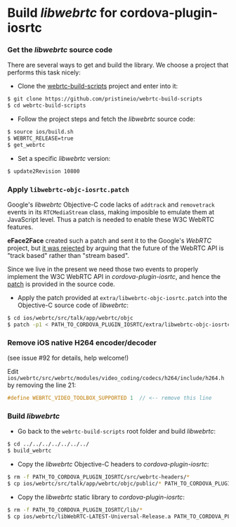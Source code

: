 # Build *libwebrtc* for cordova-plugin-iosrtc


### Get the *libwebrtc* source code

There are several ways to get and build the library. We choose a project that performs this task nicely:

* Clone the [webrtc-build-scripts](https://github.com/pristineio/webrtc-build-scripts) project and enter into it:
```bash
$ git clone https://github.com/pristineio/webrtc-build-scripts
$ cd webrtc-build-scripts
```

* Follow the project steps and fetch the *libwebrtc* source code:
```bash
$ source ios/build.sh
$ WEBRTC_RELEASE=true
$ get_webrtc
```

* Set a specific *libwebrtc* version:
```bash
$ update2Revision 10800
```


### Apply `libwebrtc-objc-iosrtc.patch`

Google's *libwebrtc* Objective-C code lacks of `addtrack` and `removetrack` events in its `RTCMediaStream` class, making imposible to emulate them at JavaScript level. Thus a patch is needed to enable these W3C WebRTC features.

**eFace2Face** created such a patch and sent it to the Google's *WebRTC* project, but [it was rejected](https://webrtc-codereview.appspot.com/50109004/) by arguing that the future of the WebRTC API is "track based" rather than "stream based".

Since we live in the present we need those two events to properly implement the W3C WebRTC API in *cordova-plugin-iosrtc*, and hence the [patch](../extra/libwebrtc-objc-iosrtc.patch) is provided in the source code.

* Apply the patch provided at `extra/libwebrtc-objc-iosrtc.patch` into the Objective-C source code of *libwebrtc*:
```bash
$ cd ios/webrtc/src/talk/app/webrtc/objc
$ patch -p1 < PATH_TO_CORDOVA_PLUGIN_IOSRTC/extra/libwebrtc-objc-iosrtc.patch
```


### Remove iOS native H264 encoder/decoder

(see issue #92 for details, help welcome!)

Edit `ios/webrtc/src/webrtc/modules/video_coding/codecs/h264/include/h264.h` by removing the line 21:
```c
#define WEBRTC_VIDEO_TOOLBOX_SUPPORTED 1  // <-- remove this line
```


### Build *libwebrtc*

* Go back to the `webrtc-build-scripts` root folder and build *libwebrtc*:
```bash
$ cd ../../../../../../../
$ build_webrtc
```

* Copy the *libwebrtc* Objective-C headers to *cordova-plugin-iosrtc*:
```bash
$ rm -f PATH_TO_CORDOVA_PLUGIN_IOSRTC/src/webrtc-headers/*
$ cp ios/webrtc/src/talk/app/webrtc/objc/public/* PATH_TO_CORDOVA_PLUGIN_IOSRTC/src/webrtc-headers/
```

* Copy the *libwebrtc* static library to *cordova-plugin-iosrtc*:
```bash
$ rm -f PATH_TO_CORDOVA_PLUGIN_IOSRTC/lib/*
$ cp ios/webrtc/libWebRTC-LATEST-Universal-Release.a PATH_TO_CORDOVA_PLUGIN_IOSRTC/lib/
```

